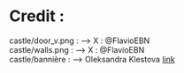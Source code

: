 # Credit : 

castle/door_v.png : --> X : @FlavioEBN\
castle/walls.png : --> X : @FlavioEBN\
castle/bannière : --> Oleksandra Klestova [link](https://www.istockphoto.com/fr/vectoriel/ancien-mur-de-pierre-fond-transparent-illustration-intérieure-du-château-en-gm1328479139-412518371)
